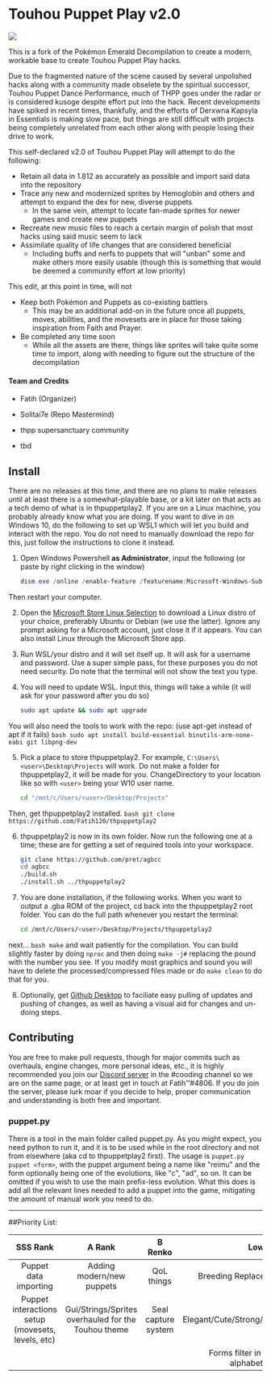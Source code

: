 # Touhou Puppet Play v2.0

![](https://repository-images.githubusercontent.com/430729681/04bd2d85-e736-42c2-bb00-c1c80e7df4c0)

This is a fork of the Pokémon Emerald Decompilation to create a modern, workable base to create Touhou Puppet Play hacks.

Due to the fragmented nature of the scene caused by several unpolished hacks along with a community made obselete by the spiritual successor, Touhou Puppet Dance Performance, much of THPP goes under the radar or is considered kusoge despite effort put into the hack. Recent developments have spiked in recent times, thankfully, and the efforts of Derxwna Kapsyla in Essentials is making slow pace, but things are still difficult with projects being completely unrelated from each other along with people losing their drive to work.

This self-declared v2.0 of Touhou Puppet Play will attempt to do the following:

* Retain all data in 1.812 as accurately as possible and import said data into the repository
* Trace any new and modernized sprites by Hemoglobin and others and attempt to expand the dex for new, diverse puppets
  * In the same vein, attempt to locate fan-made sprites for newer games and create new puppets
* Recreate new music files to reach a certain margin of polish that most hacks using said music seem to lack
* Assimilate quality of life changes that are considered beneficial
  * Including buffs and nerfs to puppets that will "unban" some and make others more easily usable (though this is something that would be deemed a community effort at low priority) 

This edit, at this point in time, will not

* Keep both Pokémon and Puppets as co-existing battlers
  * This may be an additional add-on in the future once all puppets, moves, abilities, and the movesets are in place for those taking inspiration from Faith and Prayer.
* Be completed any time soon
  * While all the assets are there, things like sprites will take quite some time to import, along with needing to figure out the structure of the decompilation

#### Team and Credits
- Fatih (Organizer)
- Solitai7e (Repo Mastermind)


- thpp supersanctuary community
- tbd

## Install

There are no releases at this time, and there are no plans to make releases until at least there is a somewhat-playable base, or a kit later on that acts as a tech demo of what is in thpuppetplay2. If you are on a Linux machine, you probably already know what you are doing. If you want to dive in on Windows 10, do the following to set up WSL1 which will let you build and interact with the repo. You do not need to manually download the repo for this, just follow the instructions to clone it instead.

1. Open Windows Powershell **as Administrator**, input the following (or paste by right clicking in the window)
    ```powershell
    dism.exe /online /enable-feature /featurename:Microsoft-Windows-Subsystem-Linux /all /norestart
    ```
Then restart your computer.

2. Open the [Microsoft Store Linux Selection](https://aka.ms/wslstore) to download a Linux distro of your choice, preferably Ubuntu or Debian (we use the latter). Ignore any prompt asking for a Microsoft account, just close it if it appears. You can also install Linux through the Microsoft Store app.

3. Run WSL/your distro and it will set itself up. It will ask for a username and password. Use a super simple pass, for these purposes you do not need security. Do note that the terminal will not show the text you type.

4. You will need to update WSL. Input this, things will take a while (it will ask for your password after you do so)
    ```bash
    sudo apt update && sudo apt upgrade
    ```
You will also need the tools to work with the repo: (use apt-get instead of apt if it fails)
    ```bash
    sudo apt install build-essential binutils-arm-none-eabi git libpng-dev
    ```

5. Pick a place to store thpuppetplay2. For example, `C:\Users\<user>\Desktop\Projects` will work. Do not make a folder for thpuppetplay2, it will be made for you. ChangeDirectory to your location like so with `<user>` being your W10 user name.
    ```bash
    cd "/mnt/c/Users/<user>/Desktop/Projects"
    ```
Then, get thpuppetplay2 installed.
    ```bash
    git clone https://github.com/Fatih120/thpuppetplay2
    ```

6. thpuppetplay2 is now in its own folder. Now run the following one at a time; these are for getting a set of required tools into your workspace.
    ```bash
    git clone https://github.com/pret/agbcc
    cd agbcc
    ./build.sh
    ./install.sh ../thpuppetplay2
    ```

7. You are done installation, if the following works. When you want to output a .gba ROM of the project, cd back into the thpuppetplay2 root folder. You can do the full path whenever you restart the terminal:
    ```bash
    cd /mnt/c/Users/<user>/Desktop/Projects/thpuppetplay2
    ```
next...
    ```bash
    make```
and wait patiently for the compilation. You can build slightly faster by doing `nproc` and then doing `make -j#` replacing the pound with the number you see. If you modify most graphics and sound you will have to delete the processed/compressed files made or do `make clean` to do that for you.

8. Optionally, get [Github Desktop](https://desktop.github.com/) to faciliate easy pulling of updates and pushing of changes, as well as having a visual aid for changes and un-doing steps.

## Contributing

You are free to make pull requests, though for major commits such as overhauls, engine changes, more personal ideas, etc., it is highly recommended you join our [Discord server](https://discord.gg/VGH3EWp) in the #cooding channel so we are on the same page, or at least get in touch at Fatih™#4806. If you do join the server, please lurk moar if you decide to help, proper communication and understanding is both free and important.

### puppet.py

There is a tool in the main folder called puppet.py. As you might expect, you need python to run it, and it is to be used while in the root directory and not from elsewhere (aka cd to thpuppetplay2 first).
The usage is `puppet.py puppet <form>`, with the puppet argument being a name like "reimu" and the form optionally being one of the evolutions, like "c", "ad", so on. It can be omitted if you wish to use the main prefix-less evolution.
What this does is add all the relevant lines needed to add a puppet into the game, mitigating the amount of manual work you need to do.

------------

##Priority List:

| SSS Rank |  A Rank | B Renko  | Low  |
| :------------: | :------------: | :------------: | :------------: |
| Puppet data importing | Adding modern/new puppets | QoL things | Breeding Replacement System |
| Puppet interactions setup (movesets, levels, etc) | Gui/Strings/Sprites overhauled for the Touhou theme | Seal capture system | Elegant/Cute/Strong/Wise/Charismatic |
|  |  |  | Forms filter in dex to sort alphabetically |
